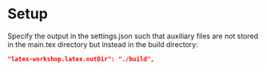# Setup

Specify the output in the settings.json such that auxiliary files are not stored in the main.tex directory but instead in the build directory:
```json
"latex-workshop.latex.outDir": "./build",
```

